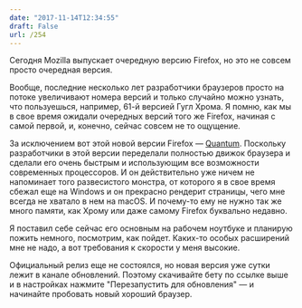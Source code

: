 ```yaml
---
date: "2017-11-14T12:34:55"
draft: False
url: /254
---
```


Сегодня Mozilla выпускает очередную версию Firefox, но это не совсем просто очередная версия.

Вообще, последние несколько лет разработчики браузеров просто на потоке увеличивают номера версий и только случайно можно узнать, что пользуешься, например, 61-й версией Гугл Хрома. Я помню, как мы в свое время ожидали очередных версий того же Firefox, начиная с самой первой, и, конечно, сейчас совсем не то ощущение.

За исключением вот этой новой версии Firefox — [Quantum](https://www.mozilla.org/en-US/firefox/quantum/). Поскольку разработчики в этой версии переделали полностью движок браузера и сделали его очень быстрым и использующим все возможности современных процессоров. И он действительно уже ничем не напоминает того развесистого монстра, от которого я в свое время сбежал еще на Windows и он прекрасно рендерит страницы, чего мне всегда не хватало в нем на macOS. И почему-то ему не нужно так же много памяти, как Хрому или даже самому Firefox буквально недавно.

Я поставил себе сейчас его основным на рабочем ноутбуке и планирую пожить немного, посмотрим, как пойдет. Каких-то особых расширений мне не надо, а вот требования к скорости у меня высокие.

Официальный релиз еще не состоялся, но новая версия уже сутки лежит в канале обновлений. Поэтому скачивайте бету по ссылке выше и в настройках нажмите "Перезапустить для обновления" — и начинайте пробовать новый хороший браузер.
